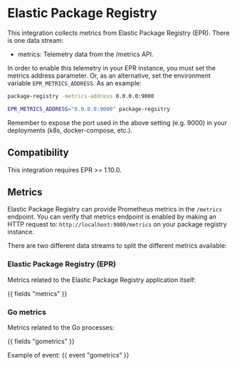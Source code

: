 # Elastic Package Registry

This integration collects metrics from Elastic Package Registry (EPR).
There is one data stream:

- metrics: Telemetry data from the /metrics API.

In order to enable this telemetry in your EPR instance, you must set the metrics
address parameter. Or, as an alternative, set the environment variable
`EPR_METRICS_ADDRESS`. As an example:

```bash
package-registry -metrics-address 0.0.0.0:9000

EPR_METRICS_ADDRESS="0.0.0.0:9000" package-regsitry
```

Remember to expose the port used in the above setting (e.g. 9000) in your deployments
(k8s, docker-compose, etc.).

## Compatibility

This integration requires EPR >= 1.10.0.

## Metrics

Elastic Package Registry can provide Prometheus metrics in the `/metrics` endpoint.
You can verify that metrics endpoint is enabled by making an HTTP request to:
`http://localhost:9000/metrics` on your package registry instance.

There are two different data streams to split the different metrics available:

### Elastic Package Registry (EPR)

Metrics related to the Elastic Package Registry application itself:

{{ fields "metrics" }}

### Go metrics

Metrics related to the Go processes:

{{ fields "gometrics" }}

Example of event:
{{ event "gometrics" }}
